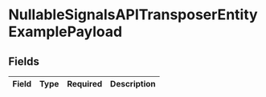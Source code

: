 # NullableSignalsAPITransposerEntityExamplePayload


## Fields

| Field       | Type        | Required    | Description |
| ----------- | ----------- | ----------- | ----------- |